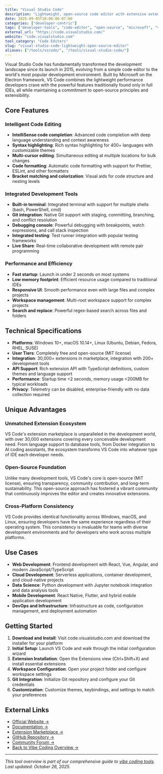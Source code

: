 ```yaml
---
title: "Visual Studio Code"
description: "Lightweight, open-source code editor with extensive extension ecosystem and powerful development features"
date: 2025-09-05T10:00:00-07:00
categories: ["developer-centric"]
tags: ["developer-tools", "code-editor", "open-source", "microsoft", "vscode"]
external_url: "https://code.visualstudio.com/"
website: "code.visualstudio.com"
tool_category: "Code Editors"
slug: "visual-studio-code-lightweight-open-source-editor"
aliases: ["/tools/vscode/", "/tools/visual-studio-code/"]
---
```


Visual Studio Code has fundamentally transformed the development landscape since its launch in 2015, evolving from a simple code editor to the world's most popular development environment. Built by Microsoft on the Electron framework, VS Code combines the lightweight performance developers crave with the powerful features traditionally found only in full IDEs, all while maintaining a commitment to open-source principles and extensibility.

## Core Features

### Intelligent Code Editing
- **IntelliSense code completion**: Advanced code completion with deep language understanding and context awareness
- **Syntax highlighting**: Rich syntax highlighting for 400+ languages with customizable themes
- **Multi-cursor editing**: Simultaneous editing at multiple locations for bulk changes
- **Code formatting**: Automatic code formatting with support for Prettier, ESLint, and other formatters
- **Bracket matching and colorization**: Visual aids for code structure and nesting levels

### Integrated Development Tools
- **Built-in terminal**: Integrated terminal with support for multiple shells (bash, PowerShell, cmd)
- **Git integration**: Native Git support with staging, committing, branching, and conflict resolution
- **Debugging console**: Powerful debugging with breakpoints, watch expressions, and call stack inspection
- **Integrated testing**: Test runner integration with popular testing frameworks
- **Live Share**: Real-time collaborative development with remote pair programming

### Performance and Efficiency
- **Fast startup**: Launch in under 2 seconds on most systems
- **Low memory footprint**: Efficient resource usage compared to traditional IDEs
- **Responsive UI**: Smooth performance even with large files and complex projects
- **Workspace management**: Multi-root workspace support for complex projects
- **Search and replace**: Powerful regex-based search across files and folders

## Technical Specifications

- **Platforms**: Windows 10+, macOS 10.14+, Linux (Ubuntu, Debian, Fedora, RHEL, SUSE)
- **User Tiers**: Completely free and open-source (MIT license)
- **Integration**: 30,000+ extensions in marketplace, integration with 200+ development tools
- **API Support**: Rich extension API with TypeScript definitions, custom themes and language support
- **Performance**: Startup time <2 seconds, memory usage <200MB for typical workloads
- **Privacy**: Telemetry can be disabled, enterprise-friendly with no data collection required

## Unique Advantages

### Unmatched Extension Ecosystem
VS Code's extension marketplace is unparalleled in the development world, with over 30,000 extensions covering every conceivable development need. From language support to database tools, from Docker integration to AI coding assistants, the ecosystem transforms VS Code into whatever type of IDE each developer needs.

### Open-Source Foundation
Unlike many development tools, VS Code's core is open-source (MIT license), ensuring transparency, community contribution, and long-term sustainability. This open-source approach has fostered a vibrant community that continuously improves the editor and creates innovative extensions.

### Cross-Platform Consistency
VS Code provides identical functionality across Windows, macOS, and Linux, ensuring developers have the same experience regardless of their operating system. This consistency is invaluable for teams with diverse development environments and for developers who work across multiple platforms.

## Use Cases

- **Web Development**: Frontend development with React, Vue, Angular, and modern JavaScript/TypeScript
- **Cloud Development**: Serverless applications, container development, and cloud-native projects
- **Data Science**: Python development with Jupyter notebook integration and data analysis tools
- **Mobile Development**: React Native, Flutter, and hybrid mobile application development
- **DevOps and Infrastructure**: Infrastructure as code, configuration management, and deployment automation

## Getting Started

1. **Download and Install**: Visit code.visualstudio.com and download the installer for your platform
2. **Initial Setup**: Launch VS Code and walk through the initial configuration wizard
3. **Extension Installation**: Open the Extensions view (Ctrl+Shift+X) and install essential extensions
4. **Workspace Configuration**: Open your project folder and configure workspace settings
5. **Git Integration**: Initialize Git repository and configure your Git credentials
6. **Customization**: Customize themes, keybindings, and settings to match your preferences

## External Links

- [Official Website →](https://code.visualstudio.com)
- [Documentation →](https://code.visualstudio.com/docs)
- [Extension Marketplace →](https://marketplace.visualstudio.com)
- [GitHub Repository →](https://github.com/microsoft/vscode)
- [Community Forum →](https://github.com/microsoft/vscode/discussions)
- [Back to Vibe Coding Overview →](/blog/posts/vibe-coding-revolution/)

---

*This tool overview is part of our comprehensive guide to [vibe coding tools](/blog/posts/vibe-coding-revolution/). Last updated: October 26, 2025.*